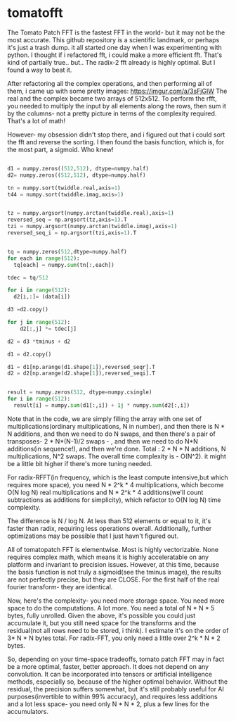 # tomatofft
The Tomato Patch FFT is the fastest FFT in the world- but it may not be the most accurate.
This github repository is a scientific landmark, or perhaps it's just a trash dump.
it all started one day when I was experimenting with python.
I thought if i refactored fft, i could make a more efficient fft. That's kind of partially true.. but..
The radix-2 fft already is highly optimal. 
But I found a way to beat it. 

After refactoring all the complex operations, and then performing all of them, i came up with some pretty images:
https://imgur.com/a/3sFjGIW
The real and the complex became two arrays of 512x512. To perform the rfft, you needed to multiply the input by all elements along the rows,
then sum it by the columns- not a pretty picture in terms of the complexity required. That's a lot of math!

However- my obsession didn't stop there, and i figured out that i could sort the fft and reverse the sorting.
I then found the basis function, which is, for the most part, a sigmoid. Who knew!

```py

d1 = numpy.zeros((512,512), dtype=numpy.half)
d2= numpy.zeros((512,512), dtype=numpy.half)

tn = numpy.sort(twiddle.real,axis=1)
t44 = numpy.sort(twiddle.imag,axis=1)


tz = numpy.argsort(numpy.arctan(twiddle.real),axis=1)
reversed_seq = np.argsort(tz,axis=1).T
tzi = numpy.argsort(numpy.arctan(twiddle.imag),axis=1)
reversed_seq_i = np.argsort(tzi,axis=1).T


tq = numpy.zeros(512,dtype=numpy.half)
for each in range(512):
  tq[each] = numpy.sum(tn[:,each])

tdec = tq/512

for i in range(512):
  d2[i,:]= (data[i])

d3 =d2.copy()

for j in range(512):
    d2[:,j] *= tdec[j]

d2 = d3 *tminus + d2

d1 = d2.copy()

d1 = d1[np.arange(d1.shape[1]),reversed_seqr].T
d2 = d2[np.arange(d2.shape[1]),reversed_seqi].T


result = numpy.zeros(512, dtype=numpy.csingle)
for i in range(512):
  result[i] = numpy.sum(d1[:,i]) + 1j * numpy.sum(d2[:,i])
```

Note that in the code, we are simply filling the array with one set of multiplications(ordinary multiplications, N in number), and then there is N * N additions,
and then we need to do N swaps, and then there's a pair of transposes- 2 * N*(N-1)/2 swaps - , and then we need to do N*N additions(in sequence!), and then we're done.
Total : 2 * N * N additions, N multiplications, N^2 swaps.
The overall time complexity is - O(N^2). it might be a little bit higher if there's more tuning needed.

For radix-RFFT(in frequency, which is the least compute intensive,but which requires more space), you need N * 2^k * 4  multiplications, 
which become O(N log N) real multiplications and N * 2^k * 4 additions(we'll count subtractions as additions for simplicity),
which refactor to O(N log N) time complexity.

The difference is  N / log N. At less than 512 elements or equal to it, it's faster than radix, requiring less operations overall.
Additionally, further optimizations may be possible that I just havn't figured out.

All of tomatopatch FFT is elementwise. Most is highly vectorizable. None requires complex math, which means it is highly acceleratable on any platform and invariant to precision issues.
However, at this time, because the basis function is not truly a sigmoid(see the tminus image), the results are not perfectly precise, but they are CLOSE.
For the first half of the real fourier transform- they are identical.

Now, here's the complexity- you need more storage space. You need more space to do the computations. A lot more. You need a total of N * N * 5 bytes, fully unrolled.
Given the above, it's possible you could just accumulate it, but you still need space for the transforms and the residual(not all rows need to be stored, i think). I estimate it's on the order of 3* N * N bytes total. 
For radix-FFT, you only need a little over 2^k * N * 2 bytes.

So, depending on your time-space tradeoffs, tomato patch FFT may in fact be a more optimal, faster, better approach. It does not depend on any convolution.
It can be incorporated into tensors or artificial intelligence methods, especially so, because of the higher optimal behavior.
Without the residual, the precision suffers somewhat, but it's still probably useful for AI purposes(invertible to within 99% accuracy),
and requires less additions and a lot less space- you need only N * N * 2, plus a few lines for the accumulators.


